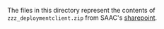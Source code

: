 The files in this directory represent the contents of `zzz_deploymentclient.zip` from SAAC's [sharepoint](https://one.rackspace.com/pages/viewpage.action?pageId=196183520#SplunkPCIPlaybook-ManualInstallInstructions).
